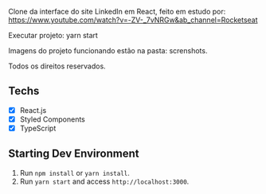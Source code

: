 Clone da interface do site LinkedIn em React, feito em estudo por: https://www.youtube.com/watch?v=-ZV-_7vNRGw&ab_channel=Rocketseat

Executar projeto: yarn start

Imagens do projeto funcionando estão na pasta: screnshots.

Todos os direitos reservados.

## Techs

- [x] React.js
- [x] Styled Components
- [x] TypeScript

## Starting Dev Environment

1. Run `npm install` or `yarn install`.<br />
2. Run `yarn start` and access `http://localhost:3000`.<br />
